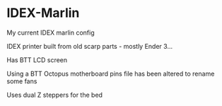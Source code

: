 # IDEX-Marlin
My current IDEX marlin config

IDEX printer built from old scarp parts - mostly Ender 3...

Has BTT LCD screen

Using a BTT Octopus motherboard
pins file has been altered to rename some fans

Uses dual Z steppers for the bed
